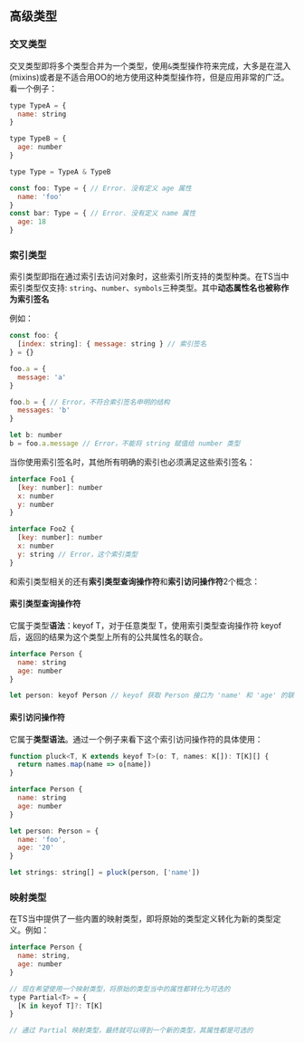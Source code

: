 ## 高级类型

### 交叉类型

交叉类型即将多个类型合并为一个类型，使用`&`类型操作符来完成，大多是在混入(mixins)或者是不适合用OO的地方使用这种类型操作符，但是应用非常的广泛。看一个例子：

```javascript
type TypeA = {
  name: string
}

type TypeB = {
  age: number
}

type Type = TypeA & TypeB

const foo: Type = { // Error. 没有定义 age 属性
  name: 'foo'
}
const bar: Type = { // Error. 没有定义 name 属性
  age: 18
}
```

### 索引类型

索引类型即指在通过索引去访问对象时，这些索引所支持的类型种类。在TS当中索引类型仅支持: `string`、`number`、`symbols`三种类型。其中**动态属性名也被称作为索引签名**

例如：

```javascript
const foo: {
  [index: string]: { message: string } // 索引签名
} = {}

foo.a = {
  message: 'a'
}

foo.b = { // Error，不符合索引签名申明的结构
  messages: 'b'
}

let b: number
b = foo.a.message // Error，不能将 string 赋值给 number 类型
```

当你使用索引签名时，其他所有明确的索引也必须满足这些索引签名：

```javascript
interface Foo1 {
  [key: number]: number
  x: number
  y: number
}

interface Foo2 {
  [key: number]: number
  x: number
  y: string // Error，这个索引类型
}
```

和索引类型相关的还有**索引类型查询操作符**和**索引访问操作符**2个概念：

#### 索引类型查询操作符

它属于类型**语法**：keyof T，对于任意类型 T，使用索引类型查询操作符 keyof 后，返回的结果为这个类型上所有的公共属性名的联合。

```javascript
interface Person {
  name: string
  age: number
}

let person: keyof Person // keyof 获取 Person 接口为 'name' 和 'age' 的联合类型 'name' | 'age'，因此 person 最终的类型为字符串字面量 'name' | 'age'
```

#### 索引访问操作符

它属于**类型语法**。通过一个例子来看下这个索引访问操作符的具体使用：

```javascript
function pluck<T, K extends keyof T>(o: T, names: K[]): T[K][] {
  return names.map(name => o[name])
}

interface Person {
  name: string
  age: number
}

let person: Person = {
  name: 'foo',
  age: '20'
}

let strings: string[] = pluck(person, ['name'])
```


### 映射类型

在TS当中提供了一些内置的映射类型，即将原始的类型定义转化为新的类型定义。例如：

```javascript
interface Person {
  name: string,
  age: number
}

// 现在希望使用一个映射类型，将原始的类型当中的属性都转化为可选的
type Partial<T> = {
  [K in keyof T]?: T[K]
}

// 通过 Partial 映射类型，最终就可以得到一个新的类型，其属性都是可选的
```
